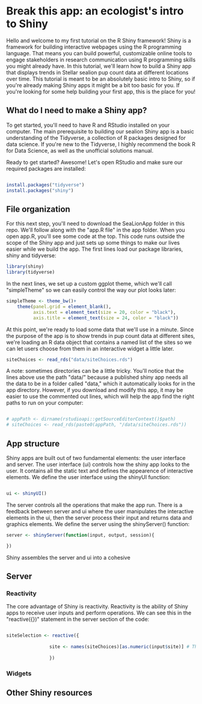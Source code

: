 # Break this app: an ecologist's intro to Shiny

Hello and welcome to my first tutorial on the R Shiny framework! Shiny is a framework for building interactive webpages using the R programming language. That means you can build powerful, customizable online tools to engage stakeholders in research communication using R programming skills you might already have. In this tutorial, we'll learn how to build a Shiny app that displays trends in Stellar sealion pup count data at different locations over time. This tutorial is meant to be an absolutely basic intro to Shiny, so if you're already making Shiny apps it might be a bit too basic for you. If you're looking for some help building your first app, this is the place for you! 

## What do I need to make a Shiny app?

To get started, you'll need to have R and RStudio installed on your computer. The main prerequisite to building our sealion Shiny app is a basic understanding of the Tidyverse, a collection of R packages designed for data science. If you're new to the Tidyverse, I highly recommend the book R for Data Science, as well as the unofficial solutions manual. 

Ready to get started? Awesome! Let's open RStudio and make sure our required packages are installed:  

```r

install.packages("tidyverse")
install.packages("shiny")
```

## File organization

For this next step, you'll need to download the SeaLionApp folder in this repo. We'll follow along with the "app.R file" in the app folder. When you open app.R, you'll see some code at the top. This code runs outside the scope of the Shiny app and just sets up some things to make our lives easier while we build the app. The first lines load our package libraries, shiny and tidyverse:

```r
library(shiny)
library(tidyverse)
```
In the next lines, we set up a custom ggplot theme, which we'll call "simpleTheme" so we can easily control the way our plot looks later:

```r
simpleTheme <- theme_bw()+
    theme(panel.grid = element_blank(),
          axis.text = element_text(size = 20, color = "black"),
          axis.title = element_text(size = 24, color = "black"))
```
At this point, we're ready to load some data that we'll use in a minute. Since the purpose of the app is to show trends in pup count data at different sites, we're loading an R data object that contains a named list of the sites so we can let users choose from them in an interactive widget a little later. 

```r
siteChoices <- read_rds("data/siteChoices.rds")
```
A note: sometimes directories can be a little tricky. You'll notice that the lines above use the path "data/" because a published shiny app needs all the data to be in a folder called "data," which it automatically looks for in the app directory. However, if you download and modify this app, it may be easier to use the commented out lines, which will help the app find the right paths to run on your computer:

```r

# appPath <- dirname(rstudioapi::getSourceEditorContext()$path)
# siteChoices <- read_rds(paste0(appPath, "/data/siteChoices.rds"))
```

## App structure

Shiny apps are built out of two fundamental elements: the user interface and server. The user interface (ui) controls how the shiny app looks to the user. It contains all the static text and defines the appearence of interactive elements. We define the user interface using the shinyUI function:

```r

ui <- shinyUI()

```

The server controls all the operations that make the app run. There is a feedback between server and ui where the user manipulates the interactive elements in the ui, then the server process their input and returns data and graphics elements. We define the server using the shinyServer() function:

```r
server <- shinyServer(function(input, output, session){

})

```

Shiny assembles the server and ui into a cohesive 



## Server


### Reactivity

The core advantage of Shiny is reactivity. Reactivity is the ability of Shiny apps to receive user inputs and perform operations. We can see this in the "reactive({})" statement in the server section of the code:

```r

siteSelection <- reactive({
                
                site <- names(siteChoices)[as.numeric(input$site)] # The user's selection from the drop-down
                
                }) 
```



### Widgets





## Other Shiny resources
